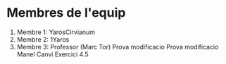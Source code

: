 # Membres de l'equip
1. Membre 1: YarosCirvianum
2. Membre 2: 1Yaros
3. Membre 3: Professor (Marc Tor)
Prova modificacio
Prova modificacio Manel
Canvi Exercici 4.5
